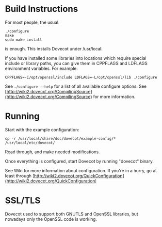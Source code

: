Build Instructions
==================

For most people, the usual:

```
./configure
make
sudo make install
```

is enough. This installs Dovecot under /usr/local.

If you have installed some libraries into locations which require special include or library paths, you can give them in CPPFLAGS and LDFLAGS environment variables. For example:

`CPPFLAGS=-I/opt/openssl/include LDFLAGS=-L/opt/openssl/lib ./configure`

See `./configure --help` for a list of all available configure options.
See [http://wiki2.dovecot.org/CompilingSource](http://wiki2.dovecot.org/CompilingSource) for more information.

Running
=======

Start with the example configuration:

```
cp -r /usr/local/share/doc/dovecot/example-config/* /usr/local/etc/dovecot/
```

Read through, and make needed modifications.

Once everything is configured, start Dovecot by running "dovecot" binary.

See Wiki for more information about configuration. If you're in a hurry, go at least through [http://wiki2.dovecot.org/QuickConfiguration](http://wiki2.dovecot.org/QuickConfiguration)

SSL/TLS
=======

Dovecot used to support both GNUTLS and OpenSSL libraries, but nowadays only the OpenSSL code is working.
